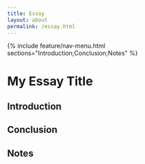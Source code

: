 ```yaml
---
title: Essay
layout: about
permalink: /essay.html
---
```


{% include feature/nav-menu.html sections="Introduction;Conclusion;Notes" %}

# My Essay Title

## Introduction

## Conclusion

## Notes